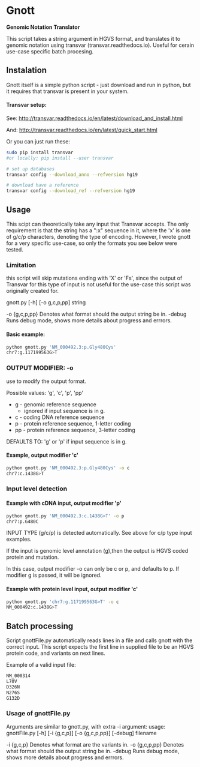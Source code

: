 # Gnott
**Genomic Notation Translator**

This script takes a string argument in HGVS format, and translates it to genomic notation using transvar (transvar.readthedocs.io).
Useful for cerain use-case specific batch procesing.

## Instalation
Gnott itself is a simple python script - just download and run in python, but it requires that transvar is present in your system.

#### Transvar setup:

See: http://transvar.readthedocs.io/en/latest/download_and_install.html

And: http://transvar.readthedocs.io/en/latest/quick_start.html

Or you can just run these:

```bash
sudo pip install transvar
#or locally: pip install --user transvar

# set up databases
transvar config --download_anno --refversion hg19

# download have a reference
transvar config --download_ref --refversion hg19
```

## Usage
This scipt can theoretically take any input that Transvar accepts. The only requirement is that the string has a ":x" sequence in it, where the 'x' is one of g/c/p characters, denoting the type of encoding. However, I wrote gnott for a very specific use-case, so only the formats you see below were tested.

### Limitation
this script will skip mutations ending with 'X' or 'Fs', since the output of Transvar for this type of input is not useful for the use-case this script was originally created for.

gnott.py \[-h] [-o g,c,p,pp] string

-o {g,c,p,pp}  Denotes what format should the output string be in.
-debug         Runs debug mode, shows more details about progress and errrors.

#### Basic example:

```bash
python gnott.py 'NM_000492.3:p.Gly480Cys'
chr7:g.117199563G>T
```

### OUTPUT MODIFIER: -o 

use to modify the output format.

Possible values: 'g', 'c', 'p', 'pp'

  * g - genomic reference sequence
    * ignored if input sequence is in g.
  * c  - coding DNA reference sequence
  * p  - protein reference sequence, 1-letter coding
  * pp - protein reference sequence, 3-letter coding

DEFAULTS TO: 'g' or 'p' if input sequence is in g.

#### Example, output modifier 'c'

```bash
python gnott.py 'NM_000492.3:p.Gly480Cys' -o c
chr7:c.1438G>T
```

### Input level detection

#### Example with cDNA input, output modifier 'p'

```bash
python gnott.py 'NM_000492.3:c.1438G>T' -o p
chr7:p.G480C
```

INPUT TYPE (g/c/p) is detected automatically. See above for c/p type input examples.

If the input is genomic level annotation (g),then the output is HGVS coded protein and mutation.

In this case, output modifier -o can only be c or p, and defaults to p. If modifier g is passed, it will be ignored.

#### Example with protein level input, output modifier 'c' 

```bash
python gnott.py 'chr7:g.117199563G>T' -o c
NM_000492:c.1438G>T
```
## Batch processing
Script gnottFile.py automatically reads lines in a file and calls gnott with the correct input. This script expects the first line in supplied file to be an HGVS protein code, and variants on next lines.

Example of a valid input file:
```bash
NM_000314
L70V
D326N
N276S
G132D
```
### Usage of gnottFile.py
Arguments are similar to gnott.py, with extra -i argument:
usage: gnottFile.py \[-h] \[-i {g,c,p}] \[-o {g,c,p,pp}] [-debug] filename

-i {g,c,p}     Denotes what format are the variants in.
-o {g,c,p,pp}  Denotes what format should the output string be in.
-debug         Runs debug mode, shows more details about progress and
                 errrors.
